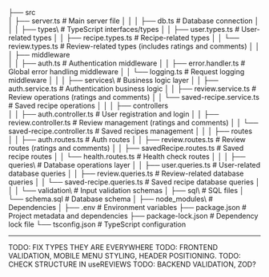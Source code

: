 ├── src\
│ ├── server.ts # Main server file
│ │
│ ├── db.ts # Database connection
│ │
│ ├── types\ # TypeScript interfaces/types
│ │ ├── user.types.ts # User-related types
│ │ ├── recipe.types.ts # Recipe-related types
│ │ └── review.types.ts # Review-related types (includes ratings and comments)
│ │
│ ├── middleware\
│ │ ├── auth.ts # Authentication middleware
│ │ ├── error.handler.ts # Global error handling middleware
│ │ └── logging.ts # Request logging middleware
│ │
│ ├── services\ # Business logic layer
│ │ ├── auth.service.ts # Authentication business logic
│ │ ├── review.service.ts # Review operations (ratings and comments)
│ │ └── saved-recipe.service.ts # Saved recipe operations
│ │
│ ├── controllers\
│ │ ├── auth.controller.ts # User registration and login
│ │ ├── review.controller.ts # Review management (ratings and comments)
│ │ └── saved-recipe.controller.ts # Saved recipes management
│ │
│ ├── routes\
│ │ ├── auth.routes.ts # Auth routes
│ │ ├── review.routes.ts # Review routes (ratings and comments)
│ │ ├── savedRecipe.routes.ts # Saved recipe routes
│ │ └── health.routes.ts # Health check routes
│ │
│ ├── queries\ # Database operations layer
│ │ ├── user.queries.ts # User-related database queries
│ │ ├── review.queries.ts # Review-related database queries
│ │ └── saved-recipe.queries.ts # Saved recipe database queries
│ │
│ └── validation\ # Input validation schemas
│
├── sql\ # SQL files
│ └── schema.sql # Database schema
│
├── node_modules\ # Dependencies
│
├── .env # Environment variables
├── package.json # Project metadata and dependencies
├── package-lock.json # Dependency lock file
└── tsconfig.json # TypeScript configuration

---

TODO: FIX TYPES THEY ARE EVERYWHERE
TODO: FRONTEND VALIDATION, MOBILE MENU STYLING, HEADER POSITIONING.
TODO: CHECK STRUCTURE IN useREVIEWS
TODO: BACKEND VALIDATION, ZOD?
